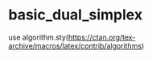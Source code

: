 # basic_dual_simplex
use algorithm.sty(https://ctan.org/tex-archive/macros/latex/contrib/algorithms)